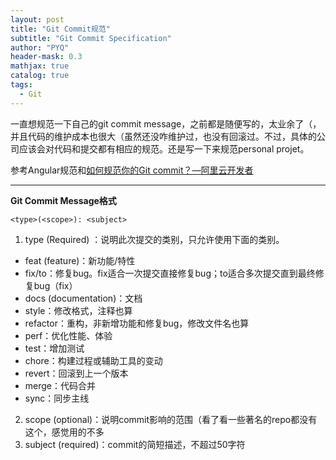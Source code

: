 ```yaml
---
layout: post
title: "Git Commit规范"
subtitle: "Git Commit Specification"
author: "PYQ"
header-mask: 0.3
mathjax: true
catalog: true
tags:
  - Git
---
```


一直想规范一下自己的git commit message，之前都是随便写的，太业余了（，并且代码的维护成本也很大（虽然还没咋维护过，也没有回滚过。不过，具体的公司应该会对代码和提交都有相应的规范。还是写一下来规范personal projet。

参考Angular规范和[如何规范你的Git commit？—阿里云开发者](https://zhuanlan.zhihu.com/p/182553920)

---

**Git Commit Message格式**

```shell
<type>(<scope>): <subject>
```

1. type (Required) ：说明此次提交的类别，只允许使用下面的类别。

  - feat (feature)：新功能/特性
  - fix/to：修复bug。fix适合一次提交直接修复bug；to适合多次提交直到最终修复bug（fix）
  - docs (documentation)：文档
  - style：修改格式，注释也算
  - refactor：重构，非新增功能和修复bug，修改文件名也算
  - perf：优化性能、体验
  - test：增加测试
  - chore：构建过程或辅助工具的变动
  - revert：回滚到上一个版本
  - merge：代码合并
  - sync：同步主线
2. scope (optional)：说明commit影响的范围（看了看一些著名的repo都没有这个，感觉用的不多
3. subject (required)：commit的简短描述，不超过50字符